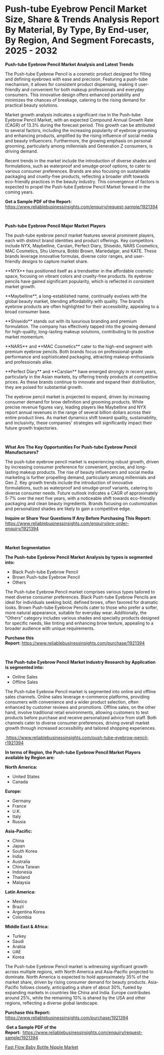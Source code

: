 <p><h1>Push-tube Eyebrow Pencil Market Size, Share & Trends Analysis Report By Material, By Type, By End-user, By Region, And Segment Forecasts, 2025 - 2032</h1></p><p><strong>Push-tube Eyebrow Pencil Market Analysis and Latest Trends</strong></p>
<p><p>The Push-tube Eyebrow Pencil is a cosmetic product designed for filling and defining eyebrows with ease and precision. Featuring a push-tube mechanism, it allows for consistent product dispensing, making it user-friendly and convenient for both makeup professionals and everyday consumers. This innovative design offers enhanced portability and minimizes the chances of breakage, catering to the rising demand for practical beauty solutions.</p><p>Market growth analysis indicates a significant rise in the Push-tube Eyebrow Pencil Market, with an expected Compound Annual Growth Rate (CAGR) of 13.3% during the forecast period. This growth can be attributed to several factors, including the increasing popularity of eyebrow grooming and enhancing products, amplified by the rising influence of social media and beauty influencers. Furthermore, the growing emphasis on personal grooming, particularly among millennials and Generation Z consumers, is driving demand.</p><p>Recent trends in the market include the introduction of diverse shades and formulations, such as waterproof and smudge-proof options, to cater to various consumer preferences. Brands are also focusing on sustainable packaging and cruelty-free products, reflecting a broader shift towards eco-friendly practices in the beauty industry. This convergence of factors is expected to propel the Push-tube Eyebrow Pencil Market forward in the coming years.</p></p>
<p><strong>Get a Sample PDF of the Report:&nbsp;</strong> <a href="https://www.reliablebusinessinsights.com/enquiry/request-sample/1921394?utm_campaign=3384&utm_medium=2&utm_source=Github&utm_content=ia&utm_term=06042025&utm_id=push-tube-eyebrow-pencil">https://www.reliablebusinessinsights.com/enquiry/request-sample/1921394</a></p>
<p>&nbsp;</p>
<p><strong>Push-tube Eyebrow Pencil Major Market Players</strong></p>
<p><p>The push-tube eyebrow pencil market features several prominent players, each with distinct brand identities and product offerings. Key competitors include NYX, Maybelline, Carslan, Perfect Diary, Shiseido, NARS Cosmetics, MAC Cosmetics, Shu Uemura, Bobbi Brown, Mariedalgar, and KATE. These brands leverage innovative formulas, diverse color ranges, and user-friendly designs to capture market share.</p><p>**NYX** has positioned itself as a trendsetter in the affordable cosmetic space, focusing on vibrant colors and cruelty-free products. Its eyebrow pencils have gained significant popularity, which is reflected in consistent market growth.</p><p>**Maybelline**, a long-established name, continually evolves with the global beauty market, blending affordability with quality. The brand’s eyebrow products are often highlighted for their accessibility, appealing to a broad consumer base.</p><p>**Shiseido** stands out with its luxurious branding and premium formulation. The company has effectively tapped into the growing demand for high-quality, long-lasting makeup solutions, contributing to its positive market momentum.</p><p>**NARS** and **MAC Cosmetics** cater to the high-end segment with premium eyebrow pencils. Both brands focus on professional-grade performance and sophisticated packaging, attracting makeup enthusiasts and professionals alike.</p><p>**Perfect Diary** and **Carslan** have emerged strongly in recent years, particularly in the Asian markets, by offering trendy products at competitive prices. As these brands continue to innovate and expand their distribution, they are poised for substantial growth.</p><p>The eyebrow pencil market is projected to expand, driven by increasing consumer demand for brow definition and grooming products. While precise revenue figures vary, leading players like Maybelline and NYX report annual revenues in the range of several billion dollars across their entire product lines. As market dynamics shift toward quality, sustainability, and inclusivity, these companies' strategies will significantly impact their future growth trajectories.</p></p>
<p>&nbsp;</p>
<p><strong>What Are The Key Opportunities For Push-tube Eyebrow Pencil Manufacturers?</strong></p>
<p><p>The push-tube eyebrow pencil market is experiencing robust growth, driven by increasing consumer preference for convenient, precise, and long-lasting makeup products. The rise of beauty influencers and social media marketing is further propelling demand, particularly among millennials and Gen Z. Key growth trends include the introduction of innovative formulations, such as waterproof and smudge-proof variants, catering to diverse consumer needs. Future outlook indicates a CAGR of approximately 5-7% over the next five years, with a noticeable shift towards eco-friendly packaging and clean beauty ingredients. Brands focusing on customization and personalized shades are likely to gain a competitive edge.</p></p>
<p><strong>Inquire or Share Your Questions If Any Before Purchasing This Report:</strong> <a href="https://www.reliablebusinessinsights.com/enquiry/pre-order-enquiry/1921394?utm_campaign=3384&utm_medium=2&utm_source=Github&utm_content=ia&utm_term=06042025&utm_id=push-tube-eyebrow-pencil">https://www.reliablebusinessinsights.com/enquiry/pre-order-enquiry/1921394</a></p>
<p>&nbsp;</p>
<p><strong>Market Segmentation</strong></p>
<p><strong>The Push-tube Eyebrow Pencil Market Analysis by types is segmented into:</strong></p>
<p><ul><li>Black Push-tube Eyebrow Pencil</li><li>Brown Push-tube Eyebrow Pencil</li><li>Others</li></ul></p>
<p><p>The Push-tube Eyebrow Pencil market comprises various types tailored to meet diverse consumer preferences. Black Push-tube Eyebrow Pencils are ideal for individuals seeking bold, defined brows, often favored for dramatic looks. Brown Push-tube Eyebrow Pencils cater to those who prefer a softer, more natural appearance, suitable for everyday wear. Additionally, the "Others" category includes various shades and specialty products designed for specific needs, like tinting and enhancing brow texture, appealing to a broader audience with unique requirements.</p></p>
<p><strong>Purchase this Report:&nbsp;</strong><a href="https://www.reliablebusinessinsights.com/purchase/1921394?utm_campaign=3384&utm_medium=2&utm_source=Github&utm_content=ia&utm_term=06042025&utm_id=push-tube-eyebrow-pencil">https://www.reliablebusinessinsights.com/purchase/1921394</a></p>
<p>&nbsp;</p>
<p><strong>The Push-tube Eyebrow Pencil Market Industry Research by Application is segmented into:</strong></p>
<p><ul><li>Online Sales</li><li>Offline Sales</li></ul></p>
<p><p>The Push-tube Eyebrow Pencil market is segmented into online and offline sales channels. Online sales leverage e-commerce platforms, providing consumers with convenience and a wider product selection, often enhanced by customer reviews and promotions. Offline sales, on the other hand, involve traditional retail environments, allowing customers to test products before purchase and receive personalized advice from staff. Both channels cater to diverse consumer preferences, driving overall market growth through increased accessibility and tailored shopping experiences.</p></p>
<p><a href="https://www.reliablebusinessinsights.com/push-tube-eyebrow-pencil-r1921394?utm_campaign=3384&utm_medium=2&utm_source=Github&utm_content=ia&utm_term=06042025&utm_id=push-tube-eyebrow-pencil">&nbsp;https://www.reliablebusinessinsights.com/push-tube-eyebrow-pencil-r1921394</a></p>
<p><strong>In terms of Region, the Push-tube Eyebrow Pencil Market Players available by Region are:</strong></p>
<p>
    <p> <strong> North America: </strong>
        <ul>
            <li>United States</li>
            <li>Canada</li>
        </ul>
        </p> 
    <p> <strong> Europe: </strong>
        <ul>
            <li>Germany</li>
            <li>France</li>
            <li>U.K.</li>
            <li>Italy</li>
            <li>Russia</li>
        </ul>
        </p> 
    <p> <strong> Asia-Pacific: </strong>
        <ul>
            <li>China</li>
            <li>Japan</li>
            <li>South Korea</li>
            <li>India</li>
            <li>Australia</li>
            <li>China Taiwan</li>
            <li>Indonesia</li>
            <li>Thailand</li>
            <li>Malaysia</li>
        </ul>
        </p> 
    <p> <strong> Latin America: </strong>
        <ul>
            <li>Mexico</li>
            <li>Brazil</li>
            <li>Argentina Korea</li>
            <li>Colombia</li>
        </ul>
        </p> 
    <p> <strong> Middle East & Africa: </strong>
        <ul>
            <li>Turkey</li>
            <li>Saudi</li>
            <li>Arabia</li>
            <li>UAE</li>
            <li>Korea</li>
        </ul>
    </p>
    </p>
<p><p>The Push-tube Eyebrow Pencil market is witnessing significant growth across multiple regions, with North America and Asia-Pacific projected to dominate. North America is expected to hold approximately 35% of the market share, driven by rising consumer demand for beauty products. Asia-Pacific follows closely, anticipating a share of about 30%, fueled by expanding markets in countries like China and India. Europe contributes around 25%, while the remaining 10% is shared by the USA and other regions, reflecting a diverse global landscape.</p></p>
<p><strong>Purchase this Report: </strong><a href="https://www.reliablebusinessinsights.com/purchase/1921394?utm_campaign=3384&utm_medium=2&utm_source=Github&utm_content=ia&utm_term=06042025&utm_id=push-tube-eyebrow-pencil">https://www.reliablebusinessinsights.com/purchase/1921394</a></p>
<p>&nbsp;<strong>Get a Sample PDF of the Report:&nbsp;&nbsp;</strong><a href="https://www.reliablebusinessinsights.com/enquiry/request-sample/1921394?utm_campaign=3384&utm_medium=2&utm_source=Github&utm_content=ia&utm_term=06042025&utm_id=push-tube-eyebrow-pencil">https://www.reliablebusinessinsights.com/enquiry/request-sample/1921394</a></p>
<p><strong></strong></p>
<p><p><a href="https://github.com/joshuagarcia509/Market-Research-Report-List-1/blob/main/fast-flow-baby-bottle-nipple-market.md?utm_campaign=3384&utm_medium=2&utm_source=Github&utm_content=ia&utm_term=06042025&utm_id=push-tube-eyebrow-pencil">Fast Flow Baby Bottle Nipple Market</a></p></p>